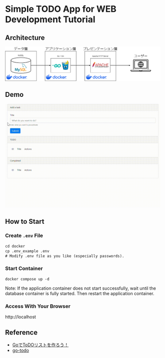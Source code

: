 # Simple TODO App for WEB Development Tutorial

## Architecture
![architecture](docs/images/architecture.drawio.png)

## Demo
![demo](docs/images/todo_app.gif)

## How to Start
### Create `.env` File
```
cd docker
cp .env_example .env
# Modify .env file as you like (especially passwords).
```

### Start Container
```
docker compose up -d
```

Note: If the application container does not start successfully, wait until the database container is fully started.
Then restart the application container.

### Access With Your Browser
http://localhost

## Reference
- [GoでToDOリストを作ろう！](https://trap.jp/post/1515/)
- [go-todo](https://github.com/ichtrojan/go-todo/)